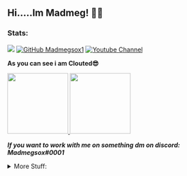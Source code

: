 ## Hi.....Im Madmeg! 🤖🙇 
### Stats:
![](https://komarev.com/ghpvc/?username=Madmegsox1&label=Views&color=ff5050&style=flat-square)
[![GitHub Madmegsox1](https://img.shields.io/github/followers/Madmegsox1?label=follow&style=social)](https://github.com/Madmegsox1)
[![Youtube Channel](https://img.shields.io/badge/-Madmeg-c14438?style=flat-square&logo=Youtube&link=https://www.youtube.com/channel/UCq-zp_4MFBEl8YHDCR2A--g?view_as=subscriber)](https://www.youtube.com/channel/UCq-zp_4MFBEl8YHDCR2A--g?view_as=subscriber)



**As you can see i am Clouted😎**
<a href="https://github.com/Madmegsox1/github-readme-stats">
  <!-- Change the `github-readme-stats.anuraghazra1.vercel.app` to `github-readme-stats.vercel.app`  -->
  <img align="" height="137px" src="https://github-readme-stats.vercel.app/api?username=Madmegsox1&hide_title=true&hide_border=true&show_icons=true&include_all_commits=true&line_height=21&bg_color=0,EC6C6C,FFD479,FFFC79,73FA79&theme=graywhite" />
   <img align="" height="137px" src="https://github-readme-stats.vercel.app/api/top-langs/?username=Madmegsox1&langs_count=8&&hide_title=true&hide_border=true&layout=compact&bg_color=0,73FA79,73FDFF,D783FF&theme=graywhite"/>
</a>




***If you want to work with me on something dm on discord: Madmegsox#0001***

<details>
<summary>
  More Stuff:
</summary>
  
  ### What languages do i know :
| Language      | Details                                                                   |
| ------------- | ------------------------------------------------------------------------- |
| Python | Really good language to start out but can get really advanced as well this is my fav language               |
| Java        | Good languge as its organised and other shit only learnt it coz of mc and Infinity+ |
| NodeJs         | Just used for Java Scrypt command line                                                           |
| Java scrypt         | Epic web language and i used it for a discord bot                                                          |
| C#         | I used this in Unity a lot and to make a custom boot strap                                                        |
| C         | Idk why i know this but its a good advanced language as you can directly r+w to ram                                                         |
| Assembly       | Used for the boot strap                                                       |
| HTML       | Not really a language                                                      |
| CSS      |   Not really a language                                                    |

***I know most of this from self learning and other stuff*** 


### Active Projects:
| Name      |
| ------------- |
| Prism | 
| Prims injector |
| Prism Installer | 
| Prism Website | 
 
</details>

